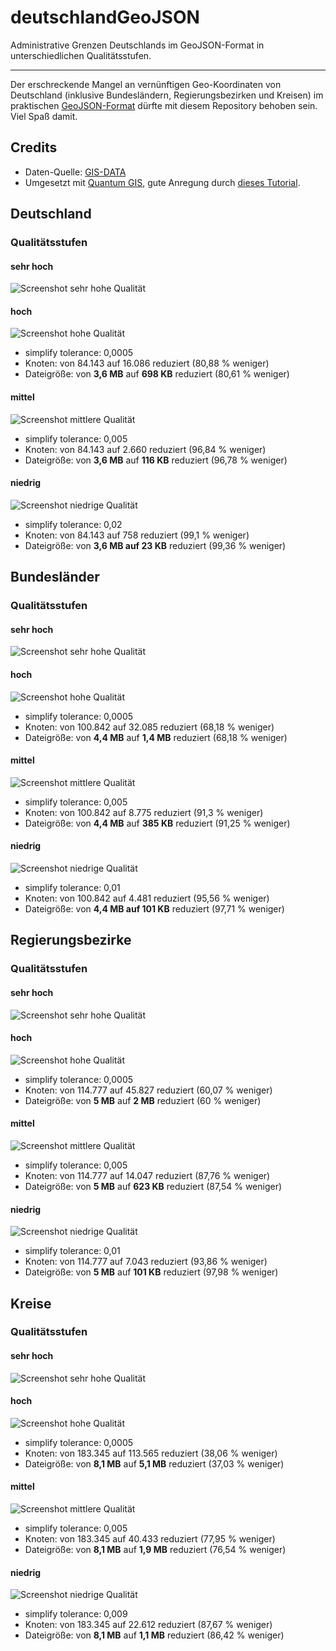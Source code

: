 deutschlandGeoJSON
==================

Administrative Grenzen Deutschlands im GeoJSON-Format in unterschiedlichen Qualitätsstufen.

---

Der erschreckende Mangel an vernünftigen Geo-Koordinaten von Deutschland (inklusive Bundesländern, Regierungsbezirken und Kreisen) im praktischen [GeoJSON-Format](http://www.geojson.org/) dürfte mit diesem Repository behoben sein. Viel Spaß damit.

## Credits

* Daten-Quelle: [GIS-DATA](http://www.diva-gis.org/gdata)
* Umgesetzt mit [Quantum GIS](http://www.qgis.org/), gute Anregung durch [dieses Tutorial](http://oscarvillarreal.com/2012/07/12/create-any-map-of-the-world-in-svg/).

## Deutschland

### Qualitätsstufen

#### sehr hoch

![Screenshot sehr hohe Qualität](/1_deutschland/1_sehr_hoch.png) 

#### hoch

![Screenshot hohe Qualität](/1_deutschland/2_hoch.png) 

* simplify tolerance: 0,0005
* Knoten: von 84.143 auf 16.086 reduziert (80,88 % weniger)
* Dateigröße: von **3,6 MB** auf **698 KB** reduziert (80,61 % weniger)

#### mittel

![Screenshot mittlere Qualität](/1_deutschland/3_mittel.png) 

* simplify tolerance: 0,005
* Knoten: von 84.143 auf 2.660 reduziert (96,84 % weniger)
* Dateigröße: von **3,6 MB** auf **116 KB** reduziert (96,78 % weniger)

#### niedrig

![Screenshot niedrige Qualität](/1_deutschland/4_niedrig.png) 

* simplify tolerance: 0,02
* Knoten: von 84.143 auf 758 reduziert (99,1 % weniger)
* Dateigröße: von **3,6 MB auf 23 KB** reduziert (99,36 % weniger)

## Bundesländer

### Qualitätsstufen

#### sehr hoch

![Screenshot sehr hohe Qualität](/2_bundeslaender/1_sehr_hoch.png) 

#### hoch

![Screenshot hohe Qualität](/2_bundeslaender/2_hoch.png) 

  * simplify tolerance: 0,0005
  * Knoten: von 100.842 auf 32.085 reduziert (68,18 % weniger)
  * Dateigröße: von **4,4 MB** auf **1,4 MB** reduziert (68,18 % weniger)

#### mittel

![Screenshot mittlere Qualität](/2_bundeslaender/3_mittel.png) 

* simplify tolerance: 0,005
* Knoten: von 100.842 auf 8.775 reduziert (91,3 % weniger)
* Dateigröße: von **4,4 MB** auf **385 KB** reduziert (91,25 % weniger)

#### niedrig

![Screenshot niedrige Qualität](/2_bundeslaender/4_niedrig.png) 

* simplify tolerance: 0,01
* Knoten: von 100.842 auf 4.481 reduziert (95,56 % weniger)
* Dateigröße: von **4,4 MB auf 101 KB** reduziert (97,71 % weniger)

## Regierungsbezirke

### Qualitätsstufen

#### sehr hoch

![Screenshot sehr hohe Qualität](/3_regierungsbezirke/1_sehr_hoch.png) 

#### hoch

![Screenshot hohe Qualität](/3_regierungsbezirke/2_hoch.png) 

* simplify tolerance: 0,0005
* Knoten: von 114.777 auf 45.827 reduziert (60,07 % weniger)
* Dateigröße: von **5 MB** auf **2 MB** reduziert (60 % weniger)

#### mittel

![Screenshot mittlere Qualität](/3_regierungsbezirke/3_mittel.png) 

* simplify tolerance: 0,005
* Knoten: von 114.777 auf 14.047 reduziert (87,76 % weniger)
* Dateigröße: von **5 MB** auf **623 KB** reduziert (87,54 % weniger)

#### niedrig

![Screenshot niedrige Qualität](/3_regierungsbezirke/4_niedrig.png) 

* simplify tolerance: 0,01
* Knoten: von 114.777 auf 7.043 reduziert (93,86 % weniger)
* Dateigröße: von **5 MB** auf **101 KB** reduziert (97,98 % weniger)

## Kreise

### Qualitätsstufen

#### sehr hoch

![Screenshot sehr hohe Qualität](/4_kreise/1_sehr_hoch.png) 

#### hoch

![Screenshot hohe Qualität](/4_kreise/2_hoch.png) 

* simplify tolerance: 0,0005
* Knoten: von 183.345 auf 113.565 reduziert (38,06 % weniger)
* Dateigröße: von **8,1 MB** auf **5,1 MB** reduziert (37,03 % weniger)

#### mittel

![Screenshot mittlere Qualität](/4_kreise/3_mittel.png) 

* simplify tolerance: 0,005
* Knoten: von 183.345 auf 40.433 reduziert (77,95 % weniger)
* Dateigröße: von **8,1 MB** auf **1,9 MB** reduziert (76,54 % weniger)

#### niedrig

![Screenshot niedrige Qualität](/4_kreise/4_niedrig.png) 

* simplify tolerance: 0,009
* Knoten: von 183.345 auf 22.612 reduziert (87,67 % weniger)
* Dateigröße: von **8,1 MB** auf **1,1 MB** reduziert (86,42 % weniger)
